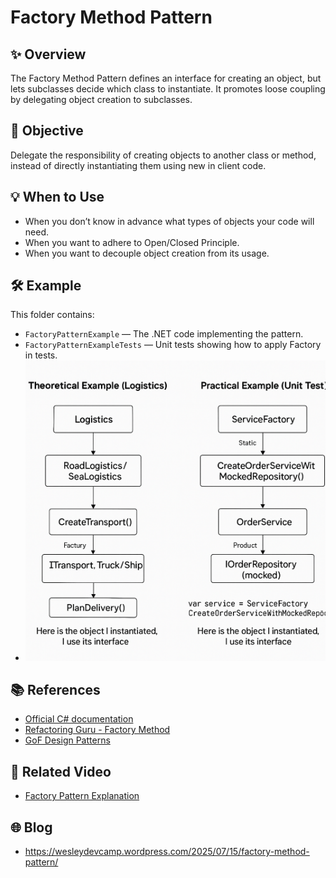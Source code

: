 # Factory Method Pattern

## ✨ Overview

The Factory Method Pattern defines an interface for creating an object, but lets subclasses decide which class to instantiate. It promotes loose coupling by delegating object creation to subclasses.

## 🎯 Objective

Delegate the responsibility of creating objects to another class or method, instead of directly instantiating them using new in client code.

## 💡 When to Use

- When you don’t know in advance what types of objects your code will need.
- When you want to adhere to Open/Closed Principle.
- When you want to decouple object creation from its usage.

## 🛠 Example

This folder contains:

- `FactoryPatternExample` — The .NET code implementing the pattern.
- `FactoryPatternExampleTests` — Unit tests showing how to apply Factory in tests.
- ![Factory diagram](../Diagrams/FactoryDiagram.png)


## 📚 References

- [Official C# documentation](https://learn.microsoft.com/en-us/dotnet/standard/design-guidelines/)
- [Refactoring Guru - Factory Method](https://refactoring.guru/design-patterns/factory-method)
- [GoF Design Patterns](https://en.wikipedia.org/wiki/Factory_method_pattern)

## 🎥 Related Video

- [Factory Pattern Explanation](https://youtu.be/ZCLhDRkBaI0)

## 🌐 Blog

- https://wesleydevcamp.wordpress.com/2025/07/15/factory-method-pattern/
